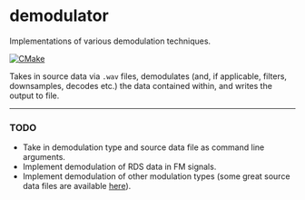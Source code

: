 # demodulator
Implementations of various demodulation techniques.

[![CMake](https://github.com/deforde/demodulator/actions/workflows/cmake.yml/badge.svg)](https://github.com/deforde/demodulator/actions/workflows/cmake.yml)

Takes in source data via `.wav` files, demodulates (and, if applicable, filters, downsamples, decodes etc.) the data contained within, and writes the output to file.

-----------------------------------------------------------

### TODO
- Take in demodulation type and source data file as command line arguments.
- Implement demodulation of RDS data in FM signals.
- Implement demodulation of other modulation types (some great source data files are available [here](https://www.sdrplay.com/iq-demo-files/)).
